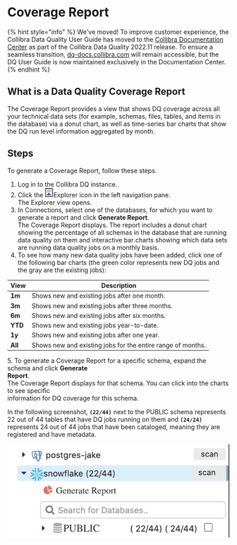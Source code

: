 # Coverage Report

{% hint style="info" %}
We've moved! To improve customer experience, the Collibra Data Quality User Guide has moved to the [Collibra Documentation Center](https://productresources.collibra.com/docs/collibra/latest/Content/DataQuality/Reports/Coverage%20Report.htm) as part of the Collibra Data Quality 2022.11 release. To ensure a seamless transition, [dq-docs.collibra.com](http://dq-docs.collibra.com/) will remain accessible, but the DQ User Guide is now maintained exclusively in the Documentation Center.
{% endhint %}

## What is a Data Quality Coverage Report

The Coverage Report provides a view that shows DQ coverage across all your technical data sets (for example, schemas, files, tables, and items in the database) via a donut chart, as well as time-series bar charts that show the DQ run level information aggregated by month.

## Steps

To generate a Coverage Report, follow these steps.

1. Log in to the Collibra DQ instance.
2. Click the ![](../../.gitbook/assets/dq-reports-icon.png)Explorer icon in the left navigation pane. \
   The Explorer view opens.
3. In Connections, select one of the databases, for which you want to generate a report and click **Generate Report**.\
   The Coverage Report displays. The report includes a donut chart showing the percentage of all schemas in the database that are running data quality on them and interactive bar charts showing which data sets are running data quality jobs on a monthly basis.
4. To see how many new data quality jobs have been added, click one of the following bar charts (the green color represents new DQ jobs and the gray are the existing jobs):

| View    | Description                                                 |
| ------- | ----------------------------------------------------------- |
| **1m**  | Shows new and existing jobs after one month.                |
| **3m**  | Shows new and existing jobs after three months.             |
| **6m**  | Shows new and existing jobs after six months.               |
| **YTD** | Shows new and existing jobs year-to-date.                   |
| **1y**  | Shows new and existing jobs after one year.                 |
| **All** | Shows new and existing jobs for the entire range of months. |

5\. To generate a Coverage Report for a specific schema, expand the schema and click **Generate**\
&#x20;    **Report**.\
&#x20;   The Coverage Report displays for that schema. You can click into the charts to see specific\
&#x20;    information for DQ coverage for this schema.

In the following screenshot, **`(22/44)`** next to the PUBLIC schema represents 22 out of 44 tables that have DQ jobs running on them and **`(24/24)`** represents 24 out of 44 jobs that have been cataloged, meaning they are registered and have metadata.

![](<../../.gitbook/assets/Screen Shot 2021-04-03 at 7.02.23 PM.png>)
